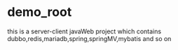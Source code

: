 # demo_root
this is a server-client javaWeb project which contains dubbo,redis,mariadb,spring,springMV,mybatis and so on
